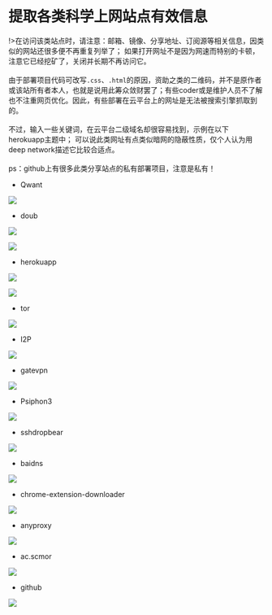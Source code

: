 # 提取各类科学上网站点有效信息

!>在访问该类站点时，请注意：邮箱、镜像、分享地址、订阅源等相关信息，因类似的网站还很多便不再重复列举了； 如果打开网址不是因为网速而特别的卡顿，注意它已经挖矿了，关闭并长期不再访问它。<br><br>
由于部署项目代码可改写`.css`、`.html`的原因，资助之类的二维码，并不是原作者或该站所有者本人，也就是说用此筹众敛财罢了；有些coder或是维护人员不了解也不注重网页优化。因此，有些部署在云平台上的网址是无法被搜索引擎抓取到的。<br><br>
不过，输入一些关键词，在云平台二级域名却很容易找到，示例在以下herokuapp主题中； 可以说此类网址有点类似暗网的隐蔽性质，仅个人认为用deep network描述它比较合适点。<br><br>
ps：github上有很多此类分享站点的私有部署项目，注意是私有！

* Qwant

![](https://raw.githubusercontent.com/loremwalker/fq-book/master/docs/images/2018-05-13_234050.png)

* doub

![](https://raw.githubusercontent.com/loremwalker/fq-book/master/docs/images/doub.io_sxsx-131_.png)

![](https://raw.githubusercontent.com/loremwalker/fq-book/master/docs/images/doub.io_sxsx-132_.png)

* herokuapp

![](https://raw.githubusercontent.com/loremwalker/fq-book/master/docs/images/2018-05-01_191319.png)

![](https://raw.githubusercontent.com/loremwalker/fq-book/master/docs/images/2018-05-01_191408.png)

* tor

![](https://raw.githubusercontent.com/loremwalker/fq-book/master/docs/images/2018-05-13_221941.png)

* I2P

![](https://raw.githubusercontent.com/loremwalker/fq-book/master/docs/images/2018-05-13_223403.png)

* gatevpn

![](https://raw.githubusercontent.com/loremwalker/fq-book/master/docs/images/2018-05-13_223856.png)

* Psiphon3

![](https://raw.githubusercontent.com/loremwalker/fq-book/master/docs/images/2018-05-13_224028.png)

* sshdropbear

![](https://raw.githubusercontent.com/loremwalker/fq-book/master/docs/images/2018-05-13_230226.png)

* baidns

![](https://raw.githubusercontent.com/loremwalker/fq-book/master/docs/images/2018-05-13_231248.png)

* chrome-extension-downloader

![](https://raw.githubusercontent.com/loremwalker/fq-book/master/docs/images/2018-05-13_231955.png)

* anyproxy

![](https://raw.githubusercontent.com/loremwalker/fq-book/master/docs/images/2018-05-13_232412.png)

* ac.scmor

![](https://raw.githubusercontent.com/loremwalker/fq-book/master/docs/images/2018-05-13_232613.png)

* github

![](https://raw.githubusercontent.com/loremwalker/fq-book/master/docs/images/2018-05-13_233443.png)



<!-- ### ssrshare

![](https://raw.githubusercontent.com/loremwalker/fq-book/master/docs/images/2018-04-29_061640.png)

### nutgeek

![](https://raw.githubusercontent.com/loremwalker/fq-book/master/docs/images/2018-04-29_063942.png)

### free-ss.site

![](https://raw.githubusercontent.com/loremwalker/fq-book/master/docs/images/2018-04-29_061234.png)

### yitianjianss

![](https://raw.githubusercontent.com/loremwalker/fq-book/master/docs/images/2018-04-29_060850.png) -->